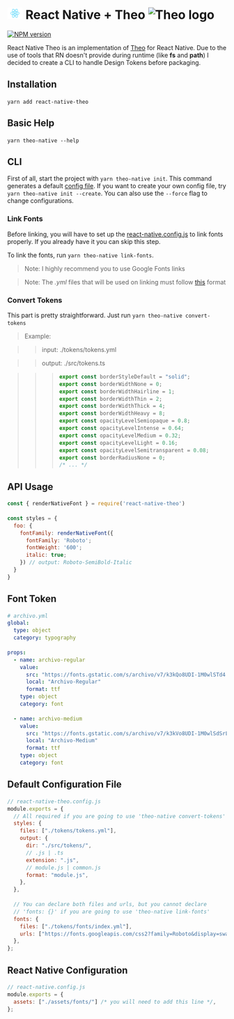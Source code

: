 # <img src="https://raw.githubusercontent.com/levi-pires/react-native-theo/master/assets/react-icon.webp" alt="RN logo" width="35" height="27" /> React Native + Theo <img src="https://raw.githubusercontent.com/salesforce-ux/theo/master/assets/theo.png" alt="Theo logo" width="28" height="28" />

[![NPM version][npm-image]][npm-url]

React Native Theo is an implementation of [Theo](https://github.com/salesforce-ux/theo) for React Native. Due to the use of tools that RN doesn't provide during runtime (like **fs** and **path**) I decided to create a CLI to handle Design Tokens before packaging.

## Installation

`yarn add react-native-theo`

## Basic Help

`yarn theo-native --help`

## CLI

First of all, start the project with `yarn theo-native init`. This command generates a default [config file](#default-configuration-file). If you want to create your own config file, try `yarn theo-native init --create`. You can also use the `--force` flag to change configurations.

### Link Fonts

Before linking, you will have to set up the [react-native.config.js](#react-native-configuration) to link fonts properly. If you already have it you can skip this step.

To link the fonts, run `yarn theo-native link-fonts`.

> Note: I highly recommend you to use Google Fonts links

> Note: The _.yml_ files that will be used on linking must follow [this](#font-token) format

### Convert Tokens

This part is pretty straightforward. Just run `yarn theo-native convert-tokens`

> Example:

> > input: ./tokens/tokens.yml

> > output: ./src/tokens.ts

> > > ```typescript
> > > export const borderStyleDefault = "solid";
> > > export const borderWidthNone = 0;
> > > export const borderWidthHairline = 1;
> > > export const borderWidthThin = 2;
> > > export const borderWidthThick = 4;
> > > export const borderWidthHeavy = 8;
> > > export const opacityLevelSemiopaque = 0.8;
> > > export const opacityLevelIntense = 0.64;
> > > export const opacityLevelMedium = 0.32;
> > > export const opacityLevelLight = 0.16;
> > > export const opacityLevelSemitransparent = 0.08;
> > > export const borderRadiusNone = 0;
> > > /* ... */
> > > ```

## API Usage

```javascript
const { renderNativeFont } = require('react-native-theo')

const styles = {
  foo: {
    fontFamily: renderNativeFont({
      fontFamily: 'Roboto';
      fontWeight: '600';
      italic: true;
    }) // output: Roboto-SemiBold-Italic
  }
}
```

## Font Token

```yaml
# archivo.yml
global:
  type: object
  category: typography

props:
  - name: archivo-regular
    value:
      src: "https://fonts.gstatic.com/s/archivo/v7/k3kQo8UDI-1M0wlSTd4.ttf"
      local: "Archivo-Regular"
      format: ttf
    type: object
    category: font

  - name: archivo-medium
    value:
      src: "https://fonts.gstatic.com/s/archivo/v7/k3kVo8UDI-1M0wlSdSrLC0E.ttf"
      local: "Archivo-Medium"
      format: ttf
    type: object
    category: font
```

## Default Configuration File

```javascript
// react-native-theo.config.js
module.exports = {
  // All required if you are going to use 'theo-native convert-tokens'
  styles: {
    files: ["./tokens/tokens.yml"],
    output: {
      dir: "./src/tokens/",
      // .js | .ts
      extension: ".js",
      // module.js | common.js
      format: "module.js",
    },
  },

  // You can declare both files and urls, but you cannot declare
  // 'fonts: {}' if you are going to use 'theo-native link-fonts'
  fonts: {
    files: ["./tokens/fonts/index.yml"],
    urls: ["https://fonts.googleapis.com/css2?family=Roboto&display=swap"],
  },
};
```

## React Native Configuration

```javascript
// react-native.config.js
module.exports = {
  assets: ["./assets/fonts/"] /* you will need to add this line */,
};
```

[npm-url]: https://npmjs.org/package/react-native-theo
[npm-image]: http://img.shields.io/npm/v/react-native-theo.svg
[travis-url]: https://travis-ci.org/salesforce-ux/theo
[travis-image]: http://img.shields.io/travis/salesforce-ux/theo.svg
